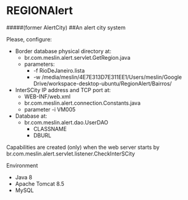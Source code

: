 # REGIONAlert
#####(former AlertCity)
##An alert city system

Please, configure:
* Border database physical directory at:
  * br.com.meslin.alert.servlet.GetRegion.java
  * parameters:
    * -f RioDeJaneiro.lista
    * -w /media/meslin/4E7E313D7E311EE1/Users/meslin/Google Drive/workspace-desktop-ubuntu/RegionAlert/Bairros/
* InterSCity IP address and TCP port at:
  * WEB-INF/web.xml
  * br.com.meslin.alert.connection.Constants.java
  * parameter -i VM005
* Database at:
  * br.com.meslin.alert.dao.UserDAO
    * CLASSNAME
    * DBURL

Capabilities are created (only) when the web server starts by br.com.meslin.alert.servlet.listener.CheckInterSCity

Environment
* Java 8
* Apache Tomcat 8.5
* MySQL
